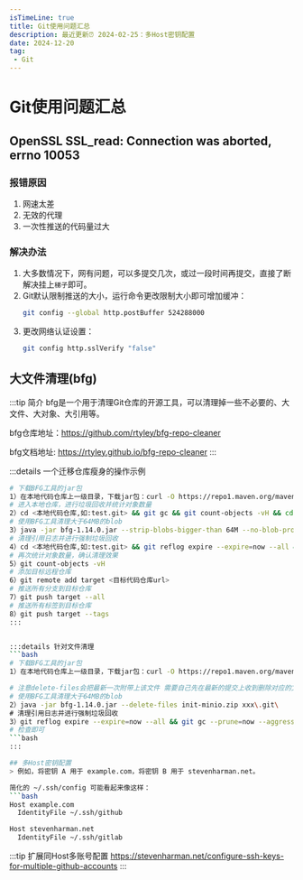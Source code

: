 ```yaml
---
isTimeLine: true
title: Git使用问题汇总
description: 最近更新⏰ 2024-02-25：多Host密钥配置
date: 2024-12-20
tag: 
 - Git
---
```


# Git使用问题汇总

## OpenSSL SSL_read: Connection was aborted, errno 10053

### 报错原因
1. 网速太差
2. 无效的代理
3. 一次性推送的代码量过大

### 解决办法
1. 大多数情况下，网有问题，可以多提交几次，或过一段时间再提交，直接了断解决挂上`梯子`即可。
2. Git默认限制推送的大小，运行命令更改限制大小即可增加缓冲：
   ```bash
   git config --global http.postBuffer 524288000
   ```
3. 更改网络认证设置：
   ```bash
   git config http.sslVerify "false"
   ```
## 大文件清理(bfg)
:::tip 简介
bfg是一个用于清理Git仓库的开源工具，可以清理掉一些不必要的、大文件、大对象、大引用等。

bfg仓库地址：https://github.com/rtyley/bfg-repo-cleaner

bfg文档地址: https://rtyley.github.io/bfg-repo-cleaner
:::

:::details 一个迁移仓库瘦身的操作示例
```bash
# 下载BFG工具的jar包
1）在本地代码仓库上一级目录，下载jar包：curl -O https://repo1.maven.org/maven2/com/madgag/bfg/1.14.0/bfg-1.14.0.jar
# 进入本地仓库，进行垃圾回收并统计对象数量
2）cd <本地代码仓库,如:test.git> && git gc && git count-objects -vH && cd ..
# 使用BFG工具清理大于64MB的blob
3）java -jar bfg-1.14.0.jar --strip-blobs-bigger-than 64M --no-blob-protection --private <本地代码仓库,如:test.git>
# 清理引用日志并进行强制垃圾回收
4）cd <本地代码仓库,如:test.git> && git reflog expire --expire=now --all && git gc --prune=now --aggressive
# 再次统计对象数量，确认清理效果
5）git count-objects -vH
# 添加目标远程仓库
6）git remote add target <目标代码仓库url>
# 推送所有分支到目标仓库
7）git push target --all
# 推送所有标签到目标仓库
8）git push target --tags
:::


:::details 针对文件清理
```bash
# 下载BFG工具的jar包
1）在本地代码仓库上一级目录，下载jar包：curl -O https://repo1.maven.org/maven2/com/madgag/bfg/1.14.0/bfg-1.14.0.jar

# 注意delete-files会把最新一次附带上该文件 需要自己先在最新的提交上收到删除对应的文件再执行(记得备份)
# 使用BFG工具清理大于64MB的blob
2）java -jar bfg-1.14.0.jar --delete-files init-minio.zip xxx\.git\
# 清理引用日志并进行强制垃圾回收
3）git reflog expire --expire=now --all && git gc --prune=now --aggressive
# 检查即可
```bash
:::

## 多Host密钥配置
> 例如，将密钥 A 用于 example.com，将密钥 B 用于 stevenharman.net。

简化的 ~/.ssh/config 可能看起来像这样：
```bash
Host example.com
  IdentityFile ~/.ssh/github

Host stevenharman.net
  IdentityFile ~/.ssh/gitlab
```
:::tip 扩展同Host多账号配置
https://stevenharman.net/configure-ssh-keys-for-multiple-github-accounts
:::


